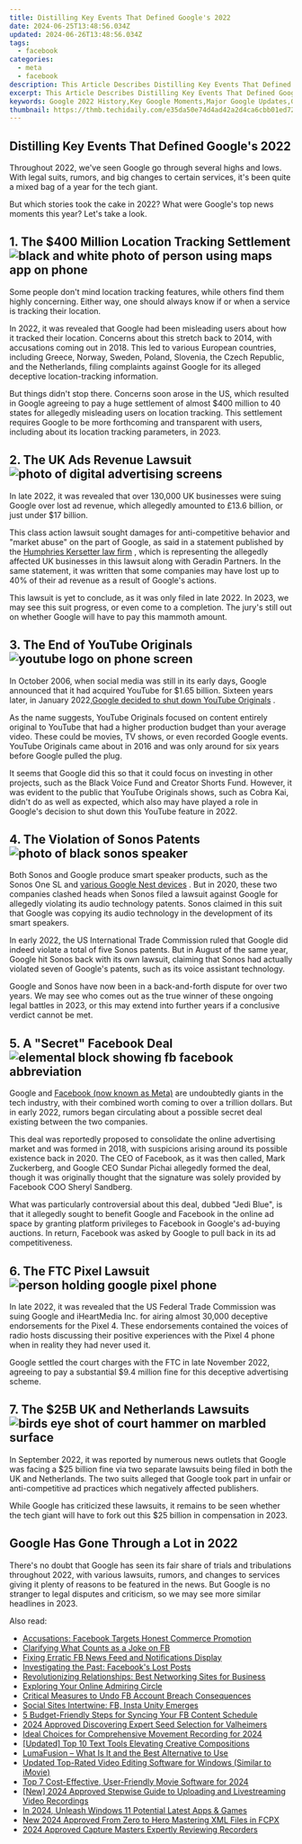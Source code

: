 ```yaml
---
title: Distilling Key Events That Defined Google's 2022
date: 2024-06-25T13:48:56.034Z
updated: 2024-06-26T13:48:56.034Z
tags:
  - facebook
categories:
  - meta
  - facebook
description: This Article Describes Distilling Key Events That Defined Google's 2022
excerpt: This Article Describes Distilling Key Events That Defined Google's 2022
keywords: Google 2022 History,Key Google Moments,Major Google Updates,Google Milestones 2022,Defining Google Events,Pivotal Google Shifts,Google's Significant Years
thumbnail: https://thmb.techidaily.com/e35da50e74d4ad42a2d4ca6cbb01ed721572402298c4b208ceac1efbbaaf58d4.png
---
```


## Distilling Key Events That Defined Google's 2022

 Throughout 2022, we've seen Google go through several highs and lows. With legal suits, rumors, and big changes to certain services, it's been quite a mixed bag of a year for the tech giant.

 But which stories took the cake in 2022? What were Google's top news moments this year? Let's take a look.

## 1\. The $400 Million Location Tracking Settlement ![black and white photo of person using maps app on phone](https://static1.makeuseofimages.com/wordpress/wp-content/uploads/2022/12/black-white-maps.jpg)

 Some people don't mind location tracking features, while others find them highly concerning. Either way, one should always know if or when a service is tracking their location.

 In 2022, it was revealed that Google had been misleading users about how it tracked their location. Concerns about this stretch back to 2014, with accusations coming out in 2018\. This led to various European countries, including Greece, Norway, Sweden, Poland, Slovenia, the Czech Republic, and the Netherlands, filing complaints against Google for its alleged deceptive location-tracking information.

 But things didn't stop there. Concerns soon arose in the US, which resulted in Google agreeing to pay a huge settlement of almost $400 million to 40 states for allegedly misleading users on location tracking. This settlement requires Google to be more forthcoming and transparent with users, including about its location tracking parameters, in 2023.

## 2\. The UK Ads Revenue Lawsuit ![photo of digital advertising screens](https://static1.makeuseofimages.com/wordpress/wp-content/uploads/2022/12/billboard-ads-digital.jpg)

 In late 2022, it was revealed that over 130,000 UK businesses were suing Google over lost ad revenue, which allegedly amounted to £13.6 billion, or just under $17 billion.

 This class action lawsuit sought damages for anti-competitive behavior and "market abuse" on the part of Google, as said in a statement published by the [Humphries Kersetter law firm](https://www.humphrieskerstetter.com/news/) , which is representing the allegedly affected UK businesses in this lawsuit along with Geradin Partners. In the same statement, it was written that some companies may have lost up to 40% of their ad revenue as a result of Google's actions.

 This lawsuit is yet to conclude, as it was only filed in late 2022\. In 2023, we may see this suit progress, or even come to a completion. The jury's still out on whether Google will have to pay this mammoth amount.

## 3\. The End of YouTube Originals ![youtube logo on phone screen](https://static1.makeuseofimages.com/wordpress/wp-content/uploads/2022/12/utube-phone-1.jpg)

 In October 2006, when social media was still in its early days, Google announced that it had acquired YouTube for $1.65 billion. Sixteen years later, in January 2022,[Google decided to shut down YouTube Originals](https://www.makeuseof.com/why-google-killed-youtube-originals/) .

 As the name suggests, YouTube Originals focused on content entirely original to YouTube that had a higher production budget than your average video. These could be movies, TV shows, or even recorded Google events. YouTube Originals came about in 2016 and was only around for six years before Google pulled the plug.

 It seems that Google did this so that it could focus on investing in other projects, such as the Black Voice Fund and Creator Shorts Fund. However, it was evident to the public that YouTube Originals shows, such as Cobra Kai, didn't do as well as expected, which also may have played a role in Google's decision to shut down this YouTube feature in 2022.

## 4\. The Violation of Sonos Patents ![photo of black sonos speaker](https://static1.makeuseofimages.com/wordpress/wp-content/uploads/2022/12/speaker-sonos-1-1.jpg)

 Both Sonos and Google produce smart speaker products, such as the Sonos One SL and [various Google Nest devices](https://www.makeuseof.com/google-nest-device-comparison/) . But in 2020, these two companies clashed heads when Sonos filed a lawsuit against Google for allegedly violating its audio technology patents. Sonos claimed in this suit that Google was copying its audio technology in the development of its smart speakers.

 In early 2022, the US International Trade Commission ruled that Google did indeed violate a total of five Sonos patents. But in August of the same year, Google hit Sonos back with its own lawsuit, claiming that Sonos had actually violated seven of Google's patents, such as its voice assistant technology.

 Google and Sonos have now been in a back-and-forth dispute for over two years. We may see who comes out as the true winner of these ongoing legal battles in 2023, or this may extend into further years if a conclusive verdict cannot be met.

## 5\. A "Secret" Facebook Deal ![elemental block showing fb facebook abbreviation](https://static1.makeuseofimages.com/wordpress/wp-content/uploads/2022/12/fb-block-1.jpg)

 Google and [Facebook (now known as Meta)](https://www.makeuseof.com/facebook-announced-meta-its-new-brand/) are undoubtedly giants in the tech industry, with their combined worth coming to over a trillion dollars. But in early 2022, rumors began circulating about a possible secret deal existing between the two companies.

 This deal was reportedly proposed to consolidate the online advertising market and was formed in 2018, with suspicions arising around its possible existence back in 2020\. The CEO of Facebook, as it was then called, Mark Zuckerberg, and Google CEO Sundar Pichai allegedly formed the deal, though it was originally thought that the signature was solely provided by Facebook COO Sheryl Sandberg.

 What was particularly controversial about this deal, dubbed "Jedi Blue", is that it allegedly sought to benefit Google and Facebook in the online ad space by granting platform privileges to Facebook in Google's ad-buying auctions. In return, Facebook was asked by Google to pull back in its ad competitiveness.

## 6\. The FTC Pixel Lawsuit ![person holding google pixel phone](https://static1.makeuseofimages.com/wordpress/wp-content/uploads/2022/12/google-pixel-phone.jpg)

 In late 2022, it was revealed that the US Federal Trade Commission was suing Google and iHeartMedia Inc. for airing almost 30,000 deceptive endorsements for the Pixel 4\. These endorsements contained the voices of radio hosts discussing their positive experiences with the Pixel 4 phone when in reality they had never used it.

 Google settled the court charges with the FTC in late November 2022, agreeing to pay a substantial $9.4 million fine for this deceptive advertising scheme.

## 7\. The $25B UK and Netherlands Lawsuits ![birds eye shot of court hammer on marbled surface](https://static1.makeuseofimages.com/wordpress/wp-content/uploads/2022/12/court-hammer-1.jpg)

 In September 2022, it was reported by numerous news outlets that Google was facing a $25 billion fine via two separate lawsuits being filed in both the UK and Netherlands. The two suits alleged that Google took part in unfair or anti-competitive ad practices which negatively affected publishers.

 While Google has criticized these lawsuits, it remains to be seen whether the tech giant will have to fork out this $25 billion in compensation in 2023.

## Google Has Gone Through a Lot in 2022

 There's no doubt that Google has seen its fair share of trials and tribulations throughout 2022, with various lawsuits, rumors, and changes to services giving it plenty of reasons to be featured in the news. But Google is no stranger to legal disputes and criticism, so we may see more similar headlines in 2023.


<ins class="adsbygoogle"
     style="display:block"
     data-ad-format="autorelaxed"
     data-ad-client="ca-pub-7571918770474297"
     data-ad-slot="1223367746"></ins>



<ins class="adsbygoogle"
     style="display:block"
     data-ad-client="ca-pub-7571918770474297"
     data-ad-slot="8358498916"
     data-ad-format="auto"
     data-full-width-responsive="true"></ins>

<span class="atpl-alsoreadstyle">Also read:</span>
<div><ul>
<li><a href="https://facebook.techidaily.com/accusations-facebook-targets-honest-commerce-promotion/"><u>Accusations: Facebook Targets Honest Commerce Promotion</u></a></li>
<li><a href="https://facebook.techidaily.com/clarifying-what-counts-as-a-joke-on-fb/"><u>Clarifying What Counts as a Joke on FB</u></a></li>
<li><a href="https://facebook.techidaily.com/fixing-erratic-fb-news-feed-and-notifications-display/"><u>Fixing Erratic FB News Feed and Notifications Display</u></a></li>
<li><a href="https://facebook.techidaily.com/investigating-the-past-facebooks-lost-posts/"><u>Investigating the Past: Facebook's Lost Posts</u></a></li>
<li><a href="https://facebook.techidaily.com/revolutionizing-relationships-best-networking-sites-for-business/"><u>Revolutionizing Relationships: Best Networking Sites for Business</u></a></li>
<li><a href="https://facebook.techidaily.com/exploring-your-online-admiring-circle/"><u>Exploring Your Online Admiring Circle</u></a></li>
<li><a href="https://facebook.techidaily.com/critical-measures-to-undo-fb-account-breach-consequences/"><u>Critical Measures to Undo FB Account Breach Consequences</u></a></li>
<li><a href="https://facebook.techidaily.com/social-sites-intertwine-fb-insta-unity-emerges/"><u>Social Sites Intertwine: FB, Insta Unity Emerges</u></a></li>
<li><a href="https://facebook.techidaily.com/5-budget-friendly-steps-for-syncing-your-fb-content-schedule/"><u>5 Budget-Friendly Steps for Syncing Your FB Content Schedule</u></a></li>
<li><a href="https://screen-sharing-recording.techidaily.com/2024-approved-discovering-expert-seed-selection-for-valheimers/"><u>2024 Approved  Discovering Expert Seed Selection for Valheimers</u></a></li>
<li><a href="https://some-knowledge.techidaily.com/ideal-choices-for-comprehensive-movement-recording-for-2024/"><u>Ideal Choices for Comprehensive Movement Recording for 2024</u></a></li>
<li><a href="https://some-approaches.techidaily.com/updated-top-10-text-tools-elevating-creative-compositions/"><u>[Updated] Top 10 Text Tools Elevating Creative Compositions</u></a></li>
<li><a href="https://ai-editing-video.techidaily.com/lumafusion-what-is-it-and-the-best-alternative-to-use/"><u>LumaFusion – What Is It and the Best Alternative to Use</u></a></li>
<li><a href="https://smart-video-creator.techidaily.com/updated-top-rated-video-editing-software-for-windows-similar-to-imovie/"><u>Updated Top-Rated Video Editing Software for Windows (Similar to iMovie)</u></a></li>
<li><a href="https://some-guidance.techidaily.com/top-7-cost-effective-user-friendly-movie-software-for-2024/"><u>Top 7 Cost-Effective, User-Friendly Movie Software for 2024</u></a></li>
<li><a href="https://facebook-video-content.techidaily.com/new-2024-approved-stepwise-guide-to-uploading-and-livestreaming-video-recordings/"><u>[New] 2024 Approved  Stepwise Guide to Uploading and Livestreaming Video Recordings</u></a></li>
<li><a href="https://some-skills.techidaily.com/in-2024-unleash-windows-11-potential-latest-apps-and-games/"><u>In 2024, Unleash Windows 11 Potential  Latest Apps & Games</u></a></li>
<li><a href="https://video-content-creator.techidaily.com/new-2024-approved-from-zero-to-hero-mastering-xml-files-in-fcpx/"><u>New 2024 Approved From Zero to Hero Mastering XML Files in FCPX</u></a></li>
<li><a href="https://screen-sharing-recording.techidaily.com/2024-approved-capture-masters-expertly-reviewing-recorders/"><u>2024 Approved  Capture Masters  Expertly Reviewing Recorders</u></a></li>
</ul></div>
